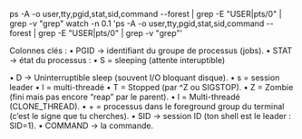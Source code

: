 ps -A -o user,tty,pgid,stat,sid,command --forest | grep -E "USER|pts/0" | grep -v "grep"
watch -n 0.1 'ps -A -o user,tty,pgid,stat,sid,command --forest | grep -E "USER|pts/0" | grep -v "grep"'

Colonnes clés :
•	PGID → identifiant du groupe de processus (jobs).
•	STAT → état du processus :
•	S = sleeping (attente interuptible)

•	D → Uninterruptible sleep (souvent I/O bloquant disque).
•	s = session leader
•	l = multi-threadé
•	T = Stopped (par ^Z ou SIGSTOP).
•	Z = Zombie (fini mais pas encore “reap” par le parent).
•	l = Multi-threadé (CLONE_THREAD).
•	+ = processus dans le foreground group du terminal (c’est le signe que tu cherches).
•	SID → session ID (ton shell est le leader : SID=1).
•	COMMAND → la commande.